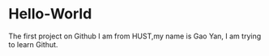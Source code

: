 # Hello-World
The first project on Github
I am from HUST,my name is Gao Yan, I am trying to learn Githut.

